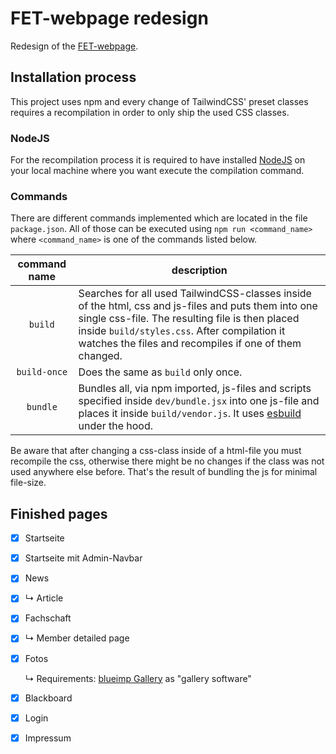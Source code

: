 # FET-webpage redesign
Redesign of the [FET-webpage](https://fet.at).

## Installation process
This project uses npm and every change of TailwindCSS' preset classes requires a recompilation in order to only ship the used CSS classes.

### NodeJS
For the recompilation process it is required to have installed [NodeJS](https://nodejs.org) on your local machine where you want execute the compilation command. 

### Commands
There are different commands implemented which are located in the file `package.json`. All of those can be executed using `npm run <command_name>` where `<command_name>` is one of the commands listed below.

| command name 	| description |
|:------------:	|-------------|
| `build`		| Searches for all used TailwindCSS-classes inside of the html, css and js-files and puts them into one single css-file. The resulting file is then placed inside `build/styles.css`. After compilation it watches the files and recompiles if one of them changed. |
| `build-once`	| Does the same as `build` only once. |
| `bundle`		| Bundles all, via npm imported, js-files and scripts specified inside `dev/bundle.jsx` into one js-file and places it inside `build/vendor.js`. It uses [esbuild](https://esbuild.github.io/) under the hood.

Be aware that after changing a css-class inside of a html-file you must recompile the css, otherwise there might be no changes if the class was not used anywhere else before. That's the result of bundling the js for minimal file-size.

## Finished pages
- [X] Startseite
- [X] Startseite mit Admin-Navbar
- [X] News
- [X] ↳ Article
- [X] Fachschaft
- [X] ↳ Member detailed page
- [X] Fotos 

  ↳ Requirements: [blueimp Gallery](https://github.com/blueimp/Gallery) as "gallery software"
- [X] Blackboard
- [X] Login
- [X] Impressum
